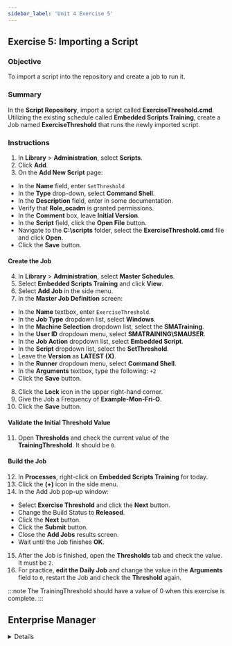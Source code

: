 ```yaml
---
sidebar_label: 'Unit 4 Exercise 5'
---
```


## Exercise 5: Importing a Script

### Objective

To import a script into the repository and create a job to run it.

### Summary

In the **Script Repository**, import a script called **ExerciseThreshold.cmd**. Utilizing the existing schedule called **Embedded Scripts Training**, create a Job named **ExerciseThreshold** that runs the newly imported script.

### Instructions

1.	In **Library** > **Administration**, select **Scripts**.
2.  Click **Add**.
3.  On the **Add New Script** page:
*  In the **Name** field, enter ```SetThreshold```
*  In the **Type** drop-down, select **Command Shell**.
*  In the **Description** field, enter in some documentation.
*  Verify that **Role_ocadm** is granted permissions.
*  In the **Comment** box, leave **Initial Version**.
*  In the **Script** field, click the **Open File** button.
*  Navigate to the **C:\scripts** folder, select the **ExerciseThreshold.cmd** file and click **Open**.
*  Click the **Save** button.

#### Create the Job

4.  In **Library** > **Administration**, select **Master Schedules**. 
5.	Select **Embedded Scripts Training** and click **View**.
6.  Select **Add Job** in the side menu.
7.  In the **Master Job Definition** screen:
*  In the **Name** textbox, enter ```ExerciseThreshold```. 
*  In the **Job Type** dropdown list, select **Windows**.
*  In the **Machine Selection** dropdown list, select the **SMATraining**. 
*  In the **User ID** dropdown menu, select **SMATRAINING\SMAUSER**.
*  In the **Job Action** dropdown list, select **Embedded Script**.
*  In the **Script** dropdown list, select the **SetThreshold**. 
*  Leave the **Version** as **LATEST (X)**.
*  In the **Runner** dropdown menu, select **Command Shell**.
*  In the **Arguments** textbox, type the following: ```+2```
*  Click the **Save** button.
8. Click the **Lock** icon in the upper right-hand corner.
9.	Give the Job a Frequency of **Example-Mon-Fri-O**.
10. Click the **Save** button.

#### Validate the Initial Threshold Value

11.	Open **Thresholds** and check the current value of the **TrainingThreshold**. It should be ```0```.

#### Build the Job

12.	In **Processes**, right-click on **Embedded Scripts Training** for today.
13. Click the **(+)** icon in the side menu.
14. In the Add Job pop-up window:
* Select **Exercise Threshold** and click the **Next** button.
* Change the Build Status to **Released**.
* Click the **Next** button.
* Click the **Submit** button.
* Close the **Add Jobs** results screen.
* Wait until the Job finishes **OK**.
15.	After the Job is finished, open the **Thresholds** tab and check the value. It must be ```2```.
16.	For practice, **edit the Daily Job** and change the value in the **Arguments** field to ```0```, restart the Job and check the **Threshold** again.

:::note
The TrainingThreshold should have a value of 0 when this exercise is complete.
:::


## Enterprise Manager

<details>

:::tip [Walkthrough Video - Unit 4 Exercise 5](../static/videobasic/U4E5.mp4)

:::


:::note
In this exercise we will import a script created in Unit 3 to the OpCon database
:::

1.	Under the **Scripts** topic, Double-Click on **Repository**. 
2.	Click the **Add** button in the **Script Repository** toolbar.
3.	Type **SetThreshold** in the **Name** textbox.
4.	Type some **Documentation** in the Description field.
5.	Click the **Open File** button.
6.	Navigate to the ```C:\scripts``` folder, select the ```ExerciseThreshold.cmd``` file and click **Open**.
7.	The script is loaded to your screen.
8.	Select **Command Shell** from the **Type** drop-down list.
9.	Leave **Initial Version** in the Initial Comments textbox.
10.	Click the **Save** button.
11.	Assign a **Script** to a **Role**. (In this case, leave ```Role_ocadm``` as the Assigned Role).
12.	Close the **Scripts Repository** tab.
13.	Under the **Administration** topic, Double-Click on **Job Master**. 
14.	In the **Schedule** drop-down list, select **Embedded Scripts Training**.
15.	Click the **Add** button on the **Job Master** toolbar. 
16.	In the **Name** textbox, enter **ExerciseThreshold**.
17.	In the **Job Type** drop-down list, select ```Windows```.
18.	In the **Primary Machine** drop-down list, select the ```SMATraining```. 
19.	In the **Job Action** drop-down list, select ```Embedded Script```.
20.	In the **User ID** drop-down menu, select ```SMATRAINING\SMAUSER```.
21.	In the **Script** drop-down list, select the ```SetThreshold```. 
22.	Leave the **Version** as ```LATEST```.
23.	In the **Runner** drop-down menu, select ```Command Shell```.
24.	In the **Arguments** textbox, type the following: ```+2```
25.	Click the **Save** button.
26.	Give the Job a Frequency of ```Mon-Fri-N```.
27.	Add **Documentation** and then close the **Job Master**.
28.	Open the **Threshold**s and check the current value of the **TrainingThreshold**. It should be ```0```.
29.	Close the **Thresholds** tab.
30.	Go to one of the operations screen, Right-Click the **Embedded Scripts Training Schedule> Maintenance> Add Jobs**.
31.	Select the **ExerciseThreshold** Job and click **Add Job**.
32.	Select the **Released** radio button and click **Yes**.
33.	Click **Close**.
34.	After the Job is finished, open the **Thresholds** tab and check the value. It must be ```2```.
35.	Close the **Thresholds** tab.
36.	For practice, **edit the Daily Job** changing the **Parameter** back to ```0```, restart the Job and check the **Threshold** again.

</details>